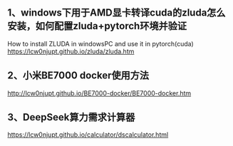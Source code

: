 ## 1、windows下用于AMD显卡转译cuda的zluda怎么安装，如何配置zluda+pytorch环境并验证

How to install ZLUDA in windowsPC and use it in pytorch(cuda)  
https://lcw0njupt.github.io/zluda/zluda.htm  

## 2、小米BE7000 docker使用方法

http://lcw0njupt.github.io/BE7000-docker/BE7000-docker.htm  

## 3、DeepSeek算力需求计算器

https://lcw0njupt.github.io/calculator/dscalculator.html  
